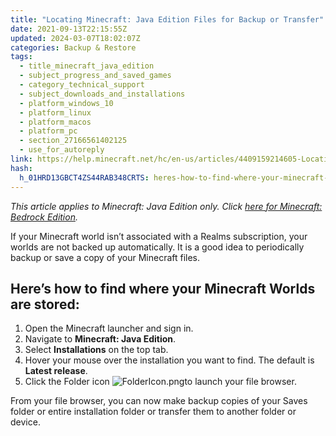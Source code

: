 ```yaml
---
title: "Locating Minecraft: Java Edition Files for Backup or Transfer"
date: 2021-09-13T22:15:55Z
updated: 2024-03-07T18:02:07Z
categories: Backup & Restore
tags:
  - title_minecraft_java_edition
  - subject_progress_and_saved_games
  - category_technical_support
  - subject_downloads_and_installations
  - platform_windows_10
  - platform_linux
  - platform_macos
  - platform_pc
  - section_27166561402125
  - use_for_autoreply
link: https://help.minecraft.net/hc/en-us/articles/4409159214605-Locating-Minecraft-Java-Edition-Files-for-Backup-or-Transfer
hash:
  h_01HRD13GBCT4ZS44RAB348CRTS: heres-how-to-find-where-your-minecraft-worlds-are-stored
---
```


*This article applies to Minecraft: Java Edition only. Click [here for Minecraft: Bedrock Edition](./How-to-Transfer-Your-World-to-Another-Device-in-Minecraft-Bedrock-Edition.md).* 

If your Minecraft world isn’t associated with a Realms subscription, your worlds are not backed up automatically. It is a good idea to periodically backup or save a copy of your Minecraft files.

## Here’s how to find where your Minecraft Worlds are stored:

1.  Open the Minecraft launcher and sign in.
2.  Navigate to **Minecraft: Java Edition**.
3.  Select **Installations** on the top tab.
4.  Hover your mouse over the installation you want to find. The default is **Latest release**.
5.  Click the Folder icon ![FolderIcon.png](https://minecrafthelp.zendesk.com/hc/article_attachments/24788427284237)to launch your file browser.

From your file browser, you can now make backup copies of your Saves folder or entire installation folder or transfer them to another folder or device.
